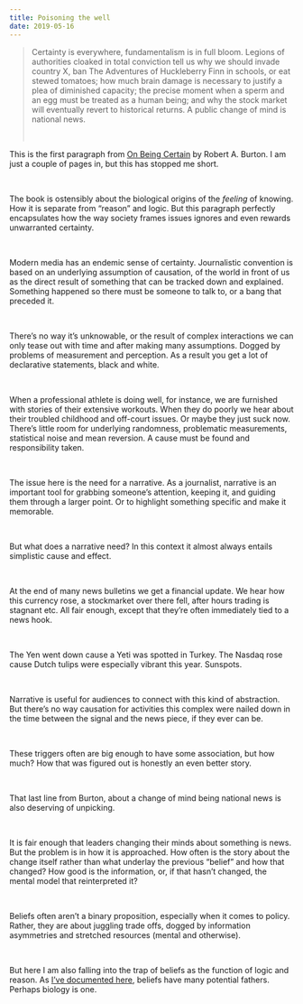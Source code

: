```yaml
---
title: Poisoning the well
date: 2019-05-16
---
```


<!--kg-card-begin: html--><blockquote><p>Certainty is everywhere, fundamentalism is in full bloom. Legions of authorities cloaked in total conviction tell us why we should invade country X, ban The Adventures of Huckleberry Finn in schools, or eat stewed tomatoes; how much brain damage is necessary to justify a plea of diminished capacity; the precise moment when a sperm and an egg must be treated as a human being; and why the stock market will eventually revert to historical returns. A public change of mind is national news.</p><br></blockquote>
<p>This is the first paragraph from <a href="https://www.worldcat.org/title/on-being-certain-believing-you-are-right-even-when-youre-not/oclc/316509656&amp;referer=brief_results">On Being Certain</a> by Robert A. Burton. I am just a couple of pages in, but this has stopped me short.</p><br>
<p>The book is ostensibly about the biological origins of the <i>feeling</i> of knowing. How it is separate from “reason” and logic. But this paragraph perfectly encapsulates how the way society frames issues ignores and even rewards unwarranted certainty.</p><br>
<p>Modern media has an endemic sense of certainty. Journalistic convention is based on an underlying assumption of causation, of the world in front of us as the direct result of something that can be tracked down and explained. Something happened so there must be someone to talk to, or a bang that preceded it.</p><br>
<p>There’s no way it’s unknowable, or the result of complex interactions we can only tease out with time and after making many assumptions. Dogged by problems of measurement and perception. As a result you get a lot of declarative statements, black and white.</p><br>
<p>When a professional athlete is doing well, for instance, we are furnished with stories of their extensive workouts. When they do poorly we hear about their troubled childhood and off-court issues. Or maybe they just suck now. There’s little room for underlying randomness, problematic measurements, statistical noise and mean reversion. A cause must be found and responsibility taken.</p><br>
<p>The issue here is the need for a narrative. As a journalist, narrative is an important tool for grabbing someone’s attention, keeping it, and guiding them through a larger point. Or to highlight something specific and make it memorable.</p><br>
<p>But what does a narrative need? In this context it almost always entails simplistic cause and effect.</p><br>
<p>At the end of many news bulletins we get a financial update. We hear how this currency rose, a stockmarket over there fell, after hours trading is stagnant etc. All fair enough, except that they’re often immediately tied to a news hook.</p><br>
<p>The Yen went down cause a Yeti was spotted in Turkey. The Nasdaq rose cause Dutch tulips were especially vibrant this year. Sunspots.</p><br>
<p>Narrative is useful for audiences to connect with this kind of abstraction. But there’s no way causation for activities this complex were nailed down in the time between the signal and the news piece, if they ever can be.</p><br>
<p>These triggers often are big enough to have some association, but how much? How that was figured out is honestly an even better story.</p><br>
<p>That last line from Burton, about a change of mind being national news is also deserving of unpicking.</p><br>
<p>It is fair enough that leaders changing their minds about something is news. But the problem is in how it is approached. How often is the story about the change itself rather than what underlay the previous “belief” and how that changed? How good is the information, or, if that hasn’t changed, the mental model that reinterpreted it?</p><br>
<p>Beliefs often aren’t a binary proposition, especially when it comes to policy. Rather, they are about juggling trade offs, dogged by information asymmetries and stretched resources (mental and otherwise).</p><br>
<p>But here I am also falling into the trap of beliefs as the function of logic and reason. As <a href="https://joshnicholas.com/where-does-your-belief-come-from/">I’ve documented here</a>, beliefs have many potential fathers. Perhaps biology is one.</p><br>
<!--kg-card-end: html-->